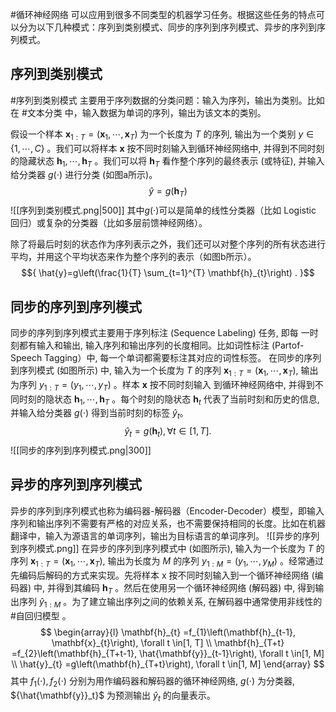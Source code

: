 #循环神经网络 可以应用到很多不同类型的机器学习任务。根据这些任务的特点可以分为以下几种模式：序列到类别模式、同步的序列到序列模式、异步的序列到序列模式。

## 序列到类别模式
#序列到类别模式 主要用于序列数据的分类问题：输入为序列，输出为类别。比如在 #文本分类 中，输入数据为单词的序列，输出为该文本的类别。

假设一个样本 ${\mathbf{x}_{1: T}=\left(\mathbf{x}_{1}, \cdots, \mathbf{x}_{T}\right)}$ 为一个长度为 ${T}$ 的序列, 输出为一个类别 ${y \in\{1, \cdots, C\}}$ 。我们可以将样本 ${\mathbf{x}}$ 按不同时刻输入到循环神经网络中, 并得到不同时刻的隐藏状态 ${\mathbf{h}_{1}, \cdots, \mathbf{h}_{T}}$ 。我们可以将 ${\mathbf{h}_{T}}$ 看作整个序列的最终表示 (或特征), 并输入给分类器 ${g(\cdot)}$ 进行分类 (如图a所示)。 $${ \hat{y}=g\left(\mathbf{h}_{T}\right) }$$![[序列到类别模式.png|500]]
其中$g(·)$可以是简单的线性分类器（比如 Logistic 回归）或复杂的分类器（比如多层前馈神经网络）。

除了将最后时刻的状态作为序列表示之外，我们还可以对整个序列的所有状态进行平均，并用这个平均状态来作为整个序列的表示（如图b所示）。
$${ \hat{y}=g\left(\frac{1}{T} \sum_{t=1}^{T} \mathbf{h}_{t}\right) . }$$

## 同步的序列到序列模式
同步的序列到序列模式主要用于序列标注 (Sequence Labeling) 任务, 即每 一时刻都有输入和输出, 输入序列和输出序列的长度相同。比如词性标注 (Partof-Speech Tagging）中, 每一个单词都需要标注其对应的词性标签。 在同步的序列到序列模式 (如图所示) 中, 输入为一个长度为 ${T}$ 的序列 ${\mathbf{x}_{1: T}=\left(\mathbf{x}_{1}, \cdots, \mathbf{x}_{T}\right)}$, 输出为序列 ${y_{1: T}=\left(y_{1}, \cdots, y_{T}\right)}$ 。样本 ${\mathbf{x}}$ 按不同时刻输入 到循环神经网络中, 并得到不同时刻的隐状态 ${\mathbf{h}_{1}, \cdots, \mathbf{h}_{T}}$ 。每个时刻的隐状态 ${\mathbf{h}_{t}}$ 代表了当前时刻和历史的信息, 并输入给分类器 ${g(\cdot)}$ 得到当前时刻的标签 ${\hat{y}_{t}}$。
$${ \hat{y}_{t}=g\left(\mathbf{h}_{t}\right), \forall t \in[1, T] . }$$
![[同步的序列到序列模式.png|300]]

## 异步的序列到序列模式

异步的序列到序列模式也称为编码器-解码器（Encoder-Decoder）模型，即输入序列和输出序列不需要有严格的对应关系，也不需要保持相同的长度。比如在机器翻译中，输入为源语言的单词序列，输出为目标语言的单词序列。
![[异步的序列到序列模式.png]]
在异步的序列到序列模式中 (如图所示), 输入为一个长度为 ${T}$ 的序列 ${\mathbf{x}_{1: T}=\left(\mathbf{x}_{1}, \cdots, \mathbf{x}_{T}\right)}$, 输出为长度为 ${M}$ 的序列 ${y_{1: M}=\left(y_{1}, \cdots, y_{M}\right)}$ 。经常通过先编码后解码的方式来实现。先将样本 ${\mathrm{x}}$ 按不同时刻输入到一个循环神经网络 (编码器) 中, 并得到其编码 ${\mathbf{h}_{T}}$ 。然后在使用另一个循环神经网络 (解码器) 中, 得到输出序列 ${\hat{y}_{1: M}}$ 。为了建立输出序列之间的依赖关系, 在解码器中通常使用非线性的 #自回归模型 。
$$ 
\begin{array}{l}
\mathbf{h}_{t} =f_{1}\left(\mathbf{h}_{t-1}, \mathbf{x}_{t}\right), \forall t \in[1, T]  \\  \mathbf{h}_{T+t} =f_{2}\left(\mathbf{h}_{T+t-1}, \hat{\mathbf{y}}_{t-1}\right), \forall t \in[1, M] \\ \hat{y}_{t} =g\left(\mathbf{h}_{T+t}\right), \forall t \in[1, M] 
\end{array}
$$ 其中 ${f_{1}(\cdot), f_{2}(\cdot)}$ 分别为用作编码器和解码器的循环神经网络, ${g(\cdot)}$ 为分类器, ${\hat{\mathbf{y}}_t}$ 为预测输出 ${\hat{y}_{t}}$ 的向量表示。
